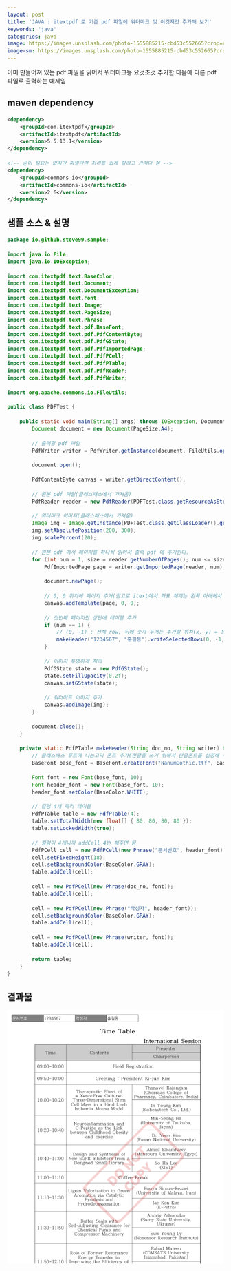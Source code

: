 ```yaml
---
layout: post
title: 'JAVA : itextpdf 로 기존 pdf 파일에 워터마크 및 이것저것 추가해 보기'
keywords: 'java'
categories: java
image: https://images.unsplash.com/photo-1555885215-cbd53c552665?crop=entropy&cs=tinysrgb&fit=crop&fm=jpg&h=1200&ixid=eyJhcHBfaWQiOjF9&ixlib=rb-1.2.1&q=80&w=2000
image-sm: https://images.unsplash.com/photo-1555885215-cbd53c552665?crop=entropy&cs=tinysrgb&fit=crop&fm=jpg&h=1200&ixid=eyJhcHBfaWQiOjF9&ixlib=rb-1.2.1&q=80&w=2000
---
```


이미 만들어져 있는 pdf 파일을 읽어서 워터마크등 요것조것 추가한 다음에 다른 pdf 파일로 출력하는 예제임

## maven dependency

```xml
<dependency>
    <groupId>com.itextpdf</groupId>
    <artifactId>itextpdf</artifactId>
    <version>5.5.13.1</version>
</dependency>

<!-- 굳이 필요는 없지만 파일관련 처리를 쉽게 할려고 가져다 씀 -->
<dependency>
    <groupId>commons-io</groupId>
    <artifactId>commons-io</artifactId>
    <version>2.6</version>
</dependency>
```

<ins class="adsbygoogle"
     style="display:block; text-align:center;"
     data-ad-layout="in-article"
     data-ad-format="fluid"
     data-ad-client="ca-pub-7073298118440059"
     data-ad-slot="8400970402"></ins>

<script>
     (adsbygoogle = window.adsbygoogle || []).push({});
</script>

## 샘플 소스 & 설명

```java
package io.github.stove99.sample;

import java.io.File;
import java.io.IOException;

import com.itextpdf.text.BaseColor;
import com.itextpdf.text.Document;
import com.itextpdf.text.DocumentException;
import com.itextpdf.text.Font;
import com.itextpdf.text.Image;
import com.itextpdf.text.PageSize;
import com.itextpdf.text.Phrase;
import com.itextpdf.text.pdf.BaseFont;
import com.itextpdf.text.pdf.PdfContentByte;
import com.itextpdf.text.pdf.PdfGState;
import com.itextpdf.text.pdf.PdfImportedPage;
import com.itextpdf.text.pdf.PdfPCell;
import com.itextpdf.text.pdf.PdfPTable;
import com.itextpdf.text.pdf.PdfReader;
import com.itextpdf.text.pdf.PdfWriter;

import org.apache.commons.io.FileUtils;

public class PDFTest {

    public static void main(String[] args) throws IOException, DocumentException {
        Document document = new Document(PageSize.A4);

        // 출력할 pdf 파일
        PdfWriter writer = PdfWriter.getInstance(document, FileUtils.openOutputStream(new File("2018_out.pdf")));

        document.open();

        PdfContentByte canvas = writer.getDirectContent();

        // 원본 pdf 파일(클래스패스에서 가져옴)
        PdfReader reader = new PdfReader(PDFTest.class.getResourceAsStream("/2018.pdf"));

        // 워터마크 이미지(클래스패스에서 가져옴)
        Image img = Image.getInstance(PDFTest.class.getClassLoader().getResource("do-not-copy.png"));
        img.setAbsolutePosition(200, 300);
        img.scalePercent(20);

        // 원본 pdf 에서 페이지를 하나씩 읽어서 출력 pdf 에 추가한다.
        for (int num = 1, size = reader.getNumberOfPages(); num <= size; num++) {
            PdfImportedPage page = writer.getImportedPage(reader, num);

            document.newPage();

            // 0, 0 위치에 페이지 추가(참고로 itext에서 좌표 체계는 왼쪽 아래에서 부터 0, 0으로 시작함, 그래프와 비슷함)
            canvas.addTemplate(page, 0, 0);

            // 첫번째 페이지만 상단에 테이블 추가
            if (num == 1) {
                // (0, -1) : 전체 row, 뒤에 숫자 두개는 추가할 위치(x, y) = 왼쪽에서 20, top+20 위치에 테이블 추가
                makeHeader("1234567", "홍길동").writeSelectedRows(0, -1, 20, document.top() + 20, canvas);
            }

            // 이미지 투명하게 처리
            PdfGState state = new PdfGState();
            state.setFillOpacity(0.2f);
            canvas.setGState(state);

            // 워터마트 이미지 추가
            canvas.addImage(img);
        }

        document.close();
    }

    private static PdfPTable makeHeader(String doc_no, String writer) throws DocumentException, IOException {
        // 클래스패스 루트에 나눔고딕 폰트 추가(한글을 쓰기 위해서 한글폰트를 설정해 줘야됨)
        BaseFont base_font = BaseFont.createFont("NanumGothic.ttf", BaseFont.IDENTITY_H, BaseFont.EMBEDDED);

        Font font = new Font(base_font, 10);
        Font header_font = new Font(base_font, 10);
        header_font.setColor(BaseColor.WHITE);

        // 컬럼 4개 짜리 테이블
        PdfPTable table = new PdfPTable(4);
        table.setTotalWidth(new float[] { 80, 80, 80, 80 });
        table.setLockedWidth(true);

        // 컬럼이 4개니까 addCell 4번 해주면 됨
        PdfPCell cell = new PdfPCell(new Phrase("문서번호", header_font));
        cell.setFixedHeight(18);
        cell.setBackgroundColor(BaseColor.GRAY);
        table.addCell(cell);

        cell = new PdfPCell(new Phrase(doc_no, font));
        table.addCell(cell);

        cell = new PdfPCell(new Phrase("작성자", header_font));
        cell.setBackgroundColor(BaseColor.GRAY);
        table.addCell(cell);

        cell = new PdfPCell(new Phrase(writer, font));
        table.addCell(cell);

        return table;
    }
}
```

## 결과물

<img src="/assets/attach/201907/pdf_result.png" style="width:900px;">

<ins class="adsbygoogle"
     style="display:block; text-align:center;"
     data-ad-layout="in-article"
     data-ad-format="fluid"
     data-ad-client="ca-pub-7073298118440059"
     data-ad-slot="8400970402"></ins>

<script>
     (adsbygoogle = window.adsbygoogle || []).push({});
</script>
